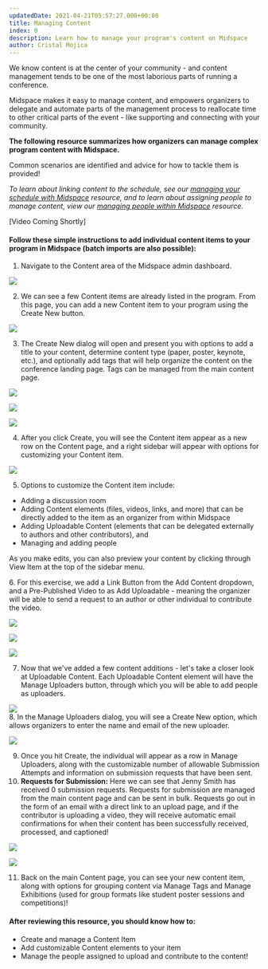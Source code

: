 ```yaml
---
updatedDate: 2021-04-21T05:57:27.000+00:00
title: Managing Content
index: 0
description: Learn how to manage your program's content on Midspace
author: Cristal Mojica
---
```


We know content is at the center of your community - and content management tends to be one of the most laborious parts of running a conference.

Midspace makes it easy to manage content, and empowers organizers to delegate and automate parts of the management process to reallocate time to other critical parts of the event - like supporting and connecting with your community.

**The following resource summarizes how organizers can manage complex program content with Midspace.**

Common scenarios are identified and advice for how to tackle them is provided!

_To learn about linking content to the schedule, see our_ [_managing your schedule with Midspace_](https://resources.midspace.app/schedule) _resource, and to learn about assigning people to manage content, view our_ [_managing people within Midspace_](https://resources.midspace.app/people) _resource._

\[Video Coming Shortly\]

#### Follow these simple instructions to add individual content items to your program in Midspace (batch imports are also possible):

1. Navigate to the Content area of the Midspace admin dashboard.

![](/images/content-1.jpg)

2. We can see a few Content items are already listed in the program. From this page, you can add a new Content item to your program using the Create New button.

![](/images/content-2.jpg)

3. The Create New dialog will open and present you with options to add a title to your content, determine content type (paper, poster, keynote, etc.), and optionally add tags that will help organize the content on the conference landing page. Tags can be managed from the main content page.

![](/images/content-3.jpg)

![](/images/content-4.jpg)

![](/images/content-5-tags.jpg)

4. After you click Create, you will see the Content item appear as a new row on the Content page, and a right sidebar will appear with options for customizing your Content item.

![](/images/content-6-sidebar.jpg)

5. Options to customize the Content item include:

- Adding a discussion room
- Adding Content elements (files, videos, links, and more) that can be directly added to the item as an organizer from within Midspace
- Adding Uploadable Content (elements that can be delegated externally to authors and other contributors), and
- Managing and adding people

As you make edits, you can also preview your content by clicking through View Item at the top of the sidebar menu.

6\. For this exercise, we add a Link Button from the Add Content dropdown, and a Pre-Published Video to as Add Uploadable - meaning the organizer will be able to send a request to an author or other individual to contribute the video.

![](/images/content-8-add-content.jpg)

![](/images/content-9-uploadable.jpg)

![](/images/content-10-uploaders.jpg)

7. Now that we've added a few content additions - let's take a closer look at Uploadable Content. Each Uploadable Content element will have the Manage Uploaders button, through which you will be able to add people as uploaders.

![](/images/content-11-manage-uploaders.jpg)  
8\. In the Manage Uploaders dialog, you will see a Create New option, which allows organizers to enter the name and email of the new uploader.

![](/images/content-12-add-uploaders.jpg)

9.  Once you hit Create, the individual will appear as a row in Manage Uploaders, along with the customizable number of allowable Submission Attempts and information on submission requests that have been sent.
10. **Requests for Submission:** Here we can see that Jenny Smith has received 0 submission requests. Requests for submission are managed from the main content page and can be sent in bulk. Requests go out in the form of an email with a direct link to an upload page, and if the contributor is uploading a video, they will receive automatic email confirmations for when their content has been successfully received, processed, and captioned!

![](/images/content-13-jenny.jpg)

![](/images/content-14-main.jpg)

11. Back on the main Content page, you can see your new content item, along with options for grouping content via Manage Tags and Manage Exhibitions (used for group formats like student poster sessions and competitions)!

#### After reviewing this resource, you should know how to:

- Create and manage a Content Item
- Add customizable Content elements to your item
- Manage the people assigned to upload and contribute to the content!
